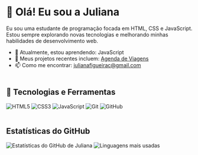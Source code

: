 # 👋 Olá! Eu sou a Juliana 

Eu sou uma estudante de programação focada em HTML, CSS e JavaScript. Estou sempre explorando novas tecnologias e melhorando minhas habilidades de desenvolvimento web.

- 🌱 Atualmente, estou aprendendo: JavaScript
- 🔭 Meus projetos recentes incluem: [Agenda de Viagens](https://github.com/julianafc/NLW_16_Planner)
- 📫 Como me encontrar: [julianafigueirac@gmail.com](mailto:julianafigueirac@gmail.com)
<br><br>
## 🚀 Tecnologias e Ferramentas

![HTML5](https://img.shields.io/badge/-HTML5-E34F26?logo=html5&logoColor=white&style=flat)
![CSS3](https://img.shields.io/badge/-CSS3-1572B6?logo=css3&logoColor=white&style=flat)
![JavaScript](https://img.shields.io/badge/-JavaScript-F7DF1E?logo=javascript&logoColor=black&style=flat)
![Git](https://img.shields.io/badge/-Git-F05032?logo=git&logoColor=white&style=flat)
![GitHub](https://img.shields.io/badge/-GitHub-181717?logo=github&logoColor=white&style=flat)  
<br>
## Estatísticas do GitHub

![Estatísticas do GitHub de Juliana](https://github-readme-stats.vercel.app/api?username=julianafc&show_icons=true&theme=dracula)
![Linguagens mais usadas](https://github-readme-stats.vercel.app/api/top-langs/?username=julianafc&layout=compact&theme=dracula)
